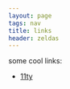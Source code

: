 ```yaml
---
layout: page
tags: nav
title: links
header: zeldas
---
```


some cool links:

- [11ty](https://11ty.dev)
